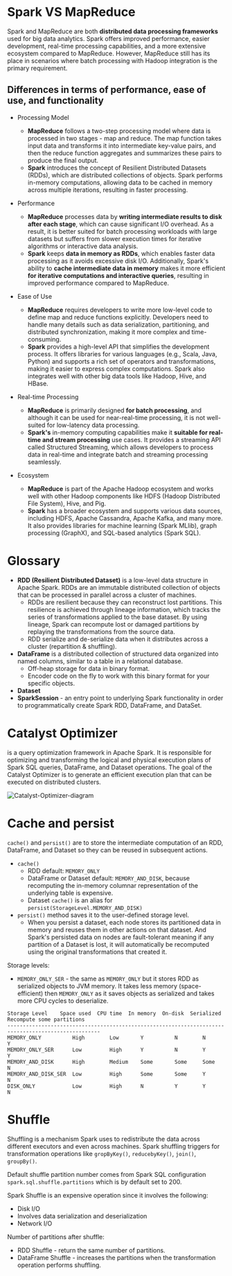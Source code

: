 # Spark VS MapReduce

Spark and MapReduce are both __distributed data processing frameworks__ used for big data analytics. Spark offers improved performance, easier development, real-time processing capabilities, and a more extensive ecosystem compared to MapReduce. However, MapReduce still has its place in scenarios where batch processing with Hadoop integration is the primary requirement.

## Differences in terms of performance, ease of use, and functionality

* Processing Model

  * **MapReduce** follows a two-step processing model where data is processed in two stages - map and reduce. The map function takes input data and transforms it into intermediate key-value pairs, and then the reduce function aggregates and summarizes these pairs to produce the final output.
  * **Spark** introduces the concept of Resilient Distributed Datasets (RDDs), which are distributed collections of objects. Spark performs in-memory computations, allowing data to be cached in memory across multiple iterations, resulting in faster processing.

* Performance
 
  * **MapReduce** processes data by __writing intermediate results to disk after each stage__, which can cause significant I/O overhead. As a result, it is better suited for batch processing workloads with large datasets but suffers from slower execution times for iterative algorithms or interactive data analysis.
  * **Spark** keeps __data in memory as RDDs__, which enables faster data processing as it avoids excessive disk I/O. Additionally, Spark's ability to __cache intermediate data in memory__ makes it more efficient __for iterative computations and interactive queries__, resulting in improved performance compared to MapReduce.

* Ease of Use

  * **MapReduce** requires developers to write more low-level code to define map and reduce functions explicitly. Developers need to handle many details such as data serialization, partitioning, and distributed synchronization, making it more complex and time-consuming.
  * **Spark** provides a high-level API that simplifies the development process. It offers libraries for various languages (e.g., Scala, Java, Python) and supports a rich set of operators and transformations, making it easier to express complex computations. Spark also integrates well with other big data tools like Hadoop, Hive, and HBase.

* Real-time Processing

  * **MapReduce** is primarily designed __for batch processing__, and although it can be used for near-real-time processing, it is not well-suited for low-latency data processing.
  * **Spark's** in-memory computing capabilities make it __suitable for real-time and stream processing__ use cases. It provides a streaming API called Structured Streaming, which allows developers to process data in real-time and integrate batch and streaming processing seamlessly.

* Ecosystem

  * **MapReduce** is part of the Apache Hadoop ecosystem and works well with other Hadoop components like HDFS (Hadoop Distributed File System), Hive, and Pig.
  * **Spark** has a broader ecosystem and supports various data sources, including HDFS, Apache Cassandra, Apache Kafka, and many more. It also provides libraries for machine learning (Spark MLlib), graph processing (GraphX), and SQL-based analytics (Spark SQL).


# Glossary

* **RDD (Resilient Distributed Dataset)** is a low-level data structure in Apache Spark. RDDs are an immutable distributed collection of objects that can be processed in parallel across a cluster of machines.
  * RDDs are resilient because they can reconstruct lost partitions. This resilience is achieved through lineage information, which tracks the series of transformations applied to the base dataset. By using lineage, Spark can recompute lost or damaged partitions by replaying the transformations from the source data.
  * RDD serialize and de-serialize data when it distributes across a cluster (repartition & shuffling).
* **DataFrame** is a distributed collection of structured data organized into named columns, similar to a table in a relational database.
  * Off-heap storage for data in binary format.
  * Encoder code on the fly to work with this binary format for your specific objects. 
* **Dataset**
* **SparkSession** - an entry point to underlying Spark functionality in order to programmatically create Spark RDD, DataFrame, and DataSet.


# Catalyst Optimizer
is a query optimization framework in Apache Spark. It is responsible for optimizing and transforming the logical and physical execution plans of Spark SQL queries, DataFrame, and Dataset operations. The goal of the Catalyst Optimizer is to generate an efficient execution plan that can be executed on distributed clusters.

![Catalyst-Optimizer-diagram](https://www.databricks.com/wp-content/uploads/2018/05/Catalyst-Optimizer-diagram.png)

# Cache and persist

`cache()` and `persist()` are to store the intermediate computation of an RDD, DataFrame, and Dataset so they can be reused in subsequent actions.

* `cache()`
  * RDD default: `MEMORY_ONLY`
  * DataFrame or Dataset default: `MEMORY_AND_DISK`, because recomputing the in-memory columnar representation of the underlying table is expensive.
  * Dataset `cache()` is an alias for `persist(StorageLevel.MEMORY_AND_DISK)`
* `persist()` method saves it to the user-defined storage level.
  * When you persist a dataset, each node stores its partitioned data in memory and reuses them in other actions on that dataset. And Spark's persisted data on nodes are fault-tolerant meaning if any partition of a Dataset is lost, it will automatically be recomputed using the original transformations that created it.

Storage levels:

* `MEMORY_ONLY_SER` - the same as `MEMORY_ONLY` but it stores RDD as serialized objects to JVM memory. It takes less memory (space-efficient) then `MEMORY_ONLY` as it saves objects as serialized and takes more CPU cycles to deserialize.

```
Storage Level    Space used  CPU time  In memory  On-disk  Serialized   Recompute some partitions
----------------------------------------------------------------------------------------------------
MEMORY_ONLY          High        Low       Y          N        N         Y    
MEMORY_ONLY_SER      Low         High      Y          N        Y         Y
MEMORY_AND_DISK      High        Medium    Some       Some     Some      N
MEMORY_AND_DISK_SER  Low         High      Some       Some     Y         N
DISK_ONLY            Low         High      N          Y        Y         N
```

# Shuffle

Shuffling is a mechanism Spark uses to redistribute the data across different executors and even across machines. Spark shuffling triggers for transformation operations like `gropByKey()`, `reducebyKey()`, `join()`, `groupBy()`.

Default shuffle partition number comes from Spark SQL configuration 
`spark.sql.shuffle.partitions` which is by default set to 200.

Spark Shuffle is an expensive operation since it involves the following:
* Disk I/O
* Involves data serialization and deserialization
* Network I/O

Number of partitions after shuffle:
* RDD Shuffle - return the same number of partitions.
* DataFrame Shuffle - increases the partitions when the transformation operation performs shuffling.
